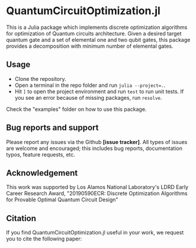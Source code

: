 # QuantumCircuitOptimization.jl
This is a Julia package which implements discrete optimization algorithms for optimization of Quantum circuits architecture. Given a desired target quantum gate and a set of elemental one and two qubit gates, this package provides a decomposition with minimum number of elemental gates.   

## Usage
- Clone the repository.
- Open a terminal in the repo folder and run `julia --project=.`.
- Hit `]` to open the project environment and run `test` to run unit tests. If
  you see an error because of missing packages, run `resolve`.

Check the "examples" folder on how to use this package.

## Bug reports and support
Please report any issues via the Github **[issue tracker]**. All types of issues are welcome and encouraged; this includes bug reports, documentation typos, feature requests, etc.

## Acknowledgement
This work was supported by Los Alamos National Laboratory's LDRD Early Career Research Award, "20190590ECR: Discrete Optimization Algorithms for Provable Optimal Quantum Circuit Design" 

## Citation
If you find QuantumCircuitOptimization.jl useful in your work, we request you to cite the following paper: 
